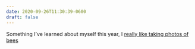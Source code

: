 ```yaml
---
date: 2020-09-26T11:30:39-0600
draft: false
---
```




Something I’ve learned about myself this year, I [really like taking photos of bees](https://www.flickr.com/photos/ianwhitney/albums/72157716129097138)



